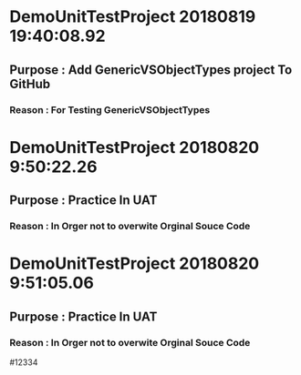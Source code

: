 # DemoUnitTestProject 20180819 19:40:08.92 
##  Purpose : Add GenericVSObjectTypes project To GitHub  
###  Reason : For Testing GenericVSObjectTypes  
 
 
# DemoUnitTestProject 20180820  9:50:22.26 
##  Purpose : Practice In UAT 
###  Reason : In Orger not to overwite Orginal Souce Code  
 
 
# DemoUnitTestProject 20180820  9:51:05.06 
##  Purpose : Practice In UAT 
###  Reason : In Orger not to overwite Orginal Souce Code  
 
 
#12334
